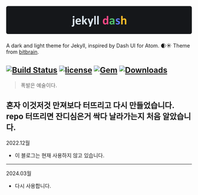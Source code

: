 ![logo](logo.png)
--

A dark and light theme for Jekyll, inspired by Dash UI for Atom. 🌒☀
Theme from [bitbrain](https://github.com/bitbrain).

[![Build Status](https://img.shields.io/travis/bitbrain/braingdx/master.svg?logo=travis&style=flat-square)](https://travis-ci.org/bitbrain/jekyll-dash)
[![license](https://img.shields.io/github/license/bitbrain/jekyll-dash.svg?style=flat-square)](LICENSE.MD)
[![Gem](https://img.shields.io/gem/v/jekyll-dash.svg?style=flat)](http://rubygems.org/gems/jekyll-dash "View this project in Rubygems")
[![Downloads](https://ruby-gem-downloads-badge.herokuapp.com/jekyll-dash)](https://rubygems.org/gems/jekyll-dash "Number of Gem downloads")
---
> 폭발은 예술이다.

혼자 이것저것 만져보다 터뜨리고 다시 만들었습니다. repo 터뜨리면 잔디심은거 싹다 날라가는지 처음 알았습니다.
---
2022.12월
- 이 블로그는 현재 사용하지 않고 있습니다.

---
2024.03월
- 다시 사용합니다.